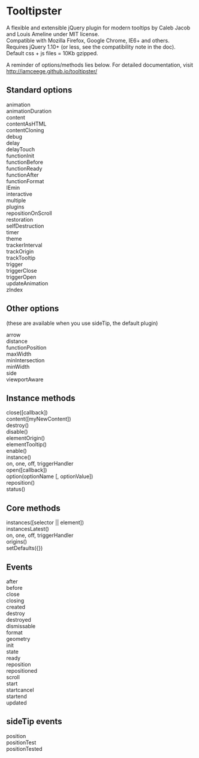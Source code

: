 # Tooltipster

A flexible and extensible jQuery plugin for modern tooltips by Caleb Jacob and Louis Ameline under MIT license.  
Compatible with Mozilla Firefox, Google Chrome, IE6+ and others.  
Requires jQuery 1.10+ (or less, see the compatibility note in the doc).  
Default css + js files = 10Kb gzipped.

A reminder of options/methods lies below. For detailed documentation, visit http://iamceege.github.io/tooltipster/

## Standard options

animation  
animationDuration  
content  
contentAsHTML  
contentCloning  
debug  
delay  
delayTouch  
functionInit  
functionBefore  
functionReady  
functionAfter  
functionFormat  
IEmin  
interactive  
multiple  
plugins  
repositionOnScroll  
restoration  
selfDestruction  
timer  
theme  
trackerInterval  
trackOrigin  
trackTooltip  
trigger  
triggerClose  
triggerOpen  
updateAnimation  
zIndex

## Other options

(these are available when you use sideTip, the default plugin)

arrow  
distance  
functionPosition  
maxWidth  
minIntersection  
minWidth  
side  
viewportAware

## Instance methods

close([callback])  
content([myNewContent])  
destroy()  
disable()  
elementOrigin()  
elementTooltip()  
enable()  
instance()  
on, one, off, triggerHandler  
open([callback])  
option(optionName [, optionValue])  
reposition()  
status()

## Core methods

instances([selector || element])  
instancesLatest()  
on, one, off, triggerHandler  
origins()  
setDefaults({})

## Events

after  
before  
close  
closing  
created  
destroy  
destroyed  
dismissable  
format  
geometry  
init  
state  
ready  
reposition  
repositioned  
scroll  
start  
startcancel  
startend  
updated

## sideTip events

position  
positionTest  
positionTested
